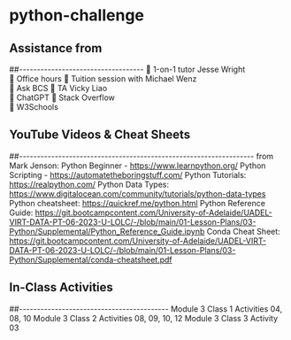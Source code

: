 # python-challenge

## Assistance from
##-----------------------------------
	1-on-1 tutor Jesse Wright	
	Office hours
	Tuition session with Michael Wenz	
	Ask BCS
	TA Vicky Liao	
	ChatGPT
	Stack Overflow	
	W3Schools


## YouTube Videos & Cheat Sheets
##------------------------------------------------------------------
from Mark Jenson: 	Python Beginner - https://www.learnpython.org/
Python Scripting - https://automatetheboringstuff.com/
Python Tutorials:	https://realpython.com/
Python Data Types:	https://www.digitalocean.com/community/tutorials/python-data-types
Python cheatsheet:	https://quickref.me/python.html
Python Reference Guide:	https://git.bootcampcontent.com/University-of-Adelaide/UADEL-VIRT-DATA-PT-06-2023-U-LOLC/-/blob/main/01-Lesson-Plans/03-Python/Supplemental/Python_Reference_Guide.ipynb
Conda Cheat Sheet:	https://git.bootcampcontent.com/University-of-Adelaide/UADEL-VIRT-DATA-PT-06-2023-U-LOLC/-/blob/main/01-Lesson-Plans/03-Python/Supplemental/conda-cheatsheet.pdf


## In-Class Activities
##------------------------------------------
Module 3 Class 1 Activities	04, 08, 10
Module 3 Class 2 Activities	08, 09, 10, 12
Module 3 Class 3 Activity	03



